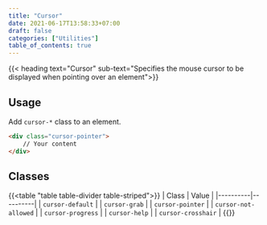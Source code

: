```yaml
---
title: "Cursor"
date: 2021-06-17T13:58:33+07:00
draft: false
categories: ["Utilities"]
table_of_contents: true
---
```


{{< heading text="Cursor" sub-text="Specifies the mouse cursor to be displayed when pointing over an element">}}

## Usage

Add `cursor-*` class to an element.

``` html
<div class="cursor-pointer">
    // Your content
</div>
```

## Classes

{{<table "table table-divider table-striped">}}
| Class | Value |
|----------|----------|
| `cursor-default` |
| `cursor-grab` |
| `cursor-pointer` |
| `cursor-not-allowed` |
| `cursor-progress` |
| `cursor-help` |
| `cursor-crosshair` |
{{</table>}}
